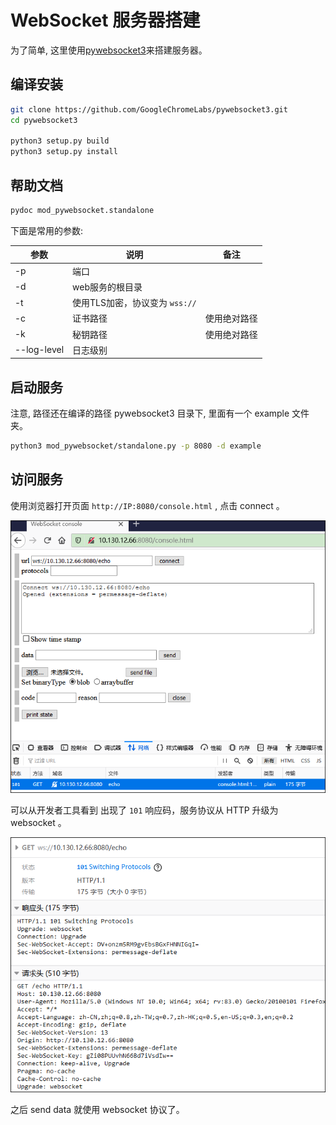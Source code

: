 # WebSocket 服务器搭建

为了简单, 这里使用[pywebsocket3](https://github.com/GoogleChromeLabs/pywebsocket3)来搭建服务器。

## 编译安装

```bash
git clone https://github.com/GoogleChromeLabs/pywebsocket3.git
cd pywebsocket3

python3 setup.py build
python3 setup.py install
```

## 帮助文档

```bash
pydoc mod_pywebsocket.standalone
```

下面是常用的参数:

| 参数          | 说明                    | 备注     |
| ----------- | --------------------- | ------ |
| -p          | 端口                    |        |
| -d          | web服务的根目录             |        |
| -t          | 使用TLS加密，协议变为 `wss://` |        |
| -c          | 证书路径                  | 使用绝对路径 |
| -k          | 秘钥路径                  | 使用绝对路径 |
| --log-level | 日志级别                  |        |

## 启动服务

注意, 路径还在编译的路径 pywebsocket3 目录下, 里面有一个 example 文件夹。

```bash
python3 mod_pywebsocket/standalone.py -p 8080 -d example
```

## 访问服务

使用浏览器打开页面  `http://IP:8080/console.html` , 点击 connect 。

![page](_sources/websocket_console.png)

可以从开发者工具看到 出现了 `101` 响应码，服务协议从 HTTP 升级为 websocket 。

![](_sources/protocol.png)

之后 send data 就使用 websocket 协议了。
